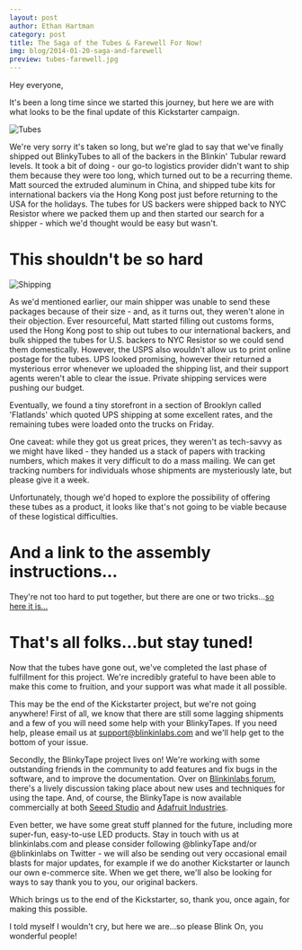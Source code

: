 ```yaml
---
layout: post 
author: Ethan Hartman
category: post
title: The Saga of the Tubes & Farewell For Now!
img: blog/2014-01-20-saga-and-farewell
preview: tubes-farewell.jpg
---
```

Hey everyone,

It's been a long time since we started this journey, but here we are with what looks to be the final update of this Kickstarter campaign.

![Tubes](https://s3.amazonaws.com/ksr/assets/001/539/078/b176cb05da5d45587929f79a29b4e069_large.jpg?1390067089)

We're very sorry it's taken so long, but we're glad to say that we've finally shipped out BlinkyTubes to all of the backers in the Blinkin' Tubular reward levels.  It took a bit of doing - our go-to logistics provider didn't want to ship them because they were too long, which turned out to be a recurring theme.  Matt sourced the extruded aluminum in China, and shipped tube kits for international backers via the Hong Kong post just before returning to the USA for the holidays.  The tubes for US backers were shipped back to NYC Resistor where we packed them up and then started our search for a shipper - which we'd thought would be easy but wasn't.

<!--more-->

# This shouldn't be so hard

![Shipping](https://s3.amazonaws.com/ksr/assets/001/544/150/938d0e4744545cf81660a94c36106aa2_large.jpg?1390226746)

As we'd mentioned earlier, our main shipper was unable to send these packages because of their size - and, as it turns out, they weren't alone in their objection. Ever resourceful, Matt started filling out customs forms, used the Hong Kong post to ship out tubes to our international backers, and bulk shipped the tubes for U.S. backers to NYC Resistor so we could send them domestically. However, the USPS also wouldn't allow us to print online postage for the tubes. UPS looked promising, however their returned a mysterious error whenever we uploaded the shipping list, and their support agents weren't able to clear the issue. Private shipping services were pushing our budget.

Eventually, we found a tiny storefront in a section of Brooklyn called 'Flatlands' which quoted UPS shipping at some excellent rates, and the remaining tubes were loaded onto the trucks on Friday.

One caveat: while they got us great prices, they weren't as tech-savvy as we might have liked - they handed us a stack of papers with tracking numbers, which makes it very difficult to do a mass mailing.  We can get tracking numbers for individuals whose shipments are mysteriously late, but please give it a week.

Unfortunately, though we'd hoped to explore the possibility of offering these tubes as a product, it looks like that's not going to be viable because of these logistical difficulties.

# And a link to the assembly instructions...

They're not too hard to put together, but there are one or two tricks...[so here it is...](http://blinkinlabs.com/blinkytape/docs/tubeinstructions/)

# That's all folks...but stay tuned!

Now that the tubes have gone out, we've completed the last phase of fulfillment for this project.  We're incredibly grateful to have been able to make this come to fruition, and your support was what made it all possible.

This may be the end of the Kickstarter project, but we're not going anywhere!  First of all, we know that there are still some lagging shipments and a few of you will need some help with your BlinkyTapes.  If you need help, please email us at support@blinkinlabs.com and we'll help get to the bottom of your issue.

Secondly, the BlinkyTape project lives on! We're working with some outstanding friends in the community to add features and fix bugs in the software, and to improve the documentation.  Over on [Blinkinlabs forum](http://forums.blinkinlabs.com/), there's a lively discussion taking place about new uses and techniques for using the tape. And, of course, the BlinkyTape is now available commercially at both [Seeed Studio](http://www.seeedstudio.com/depot/blinkytape-basic-p-1679.html) and [Adafruit Industries](http://www.adafruit.com/product/1605).

Even better, we have some great stuff planned for the future, including more super-fun, easy-to-use LED products.  Stay in touch with us at blinkinlabs.com and please consider following @blinkyTape and/or @blinkinlabs on Twitter - we will also be sending out very occasional email blasts for major updates, for example if we do another Kickstarter or launch our own e-commerce site.  When we get there, we'll also be looking for ways to say thank you to you, our original backers.

Which brings us to the end of the Kickstarter, so, thank you, once again, for making this possible.

I told myself I wouldn't cry, but here we are...so please Blink On, you wonderful people!
